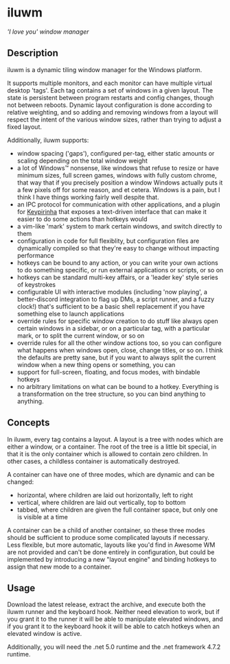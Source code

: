 iluwm
=====

_'I love you' window manager_

Description
-----------

iluwm is a dynamic tiling window manager for the Windows platform. 

It supports multiple monitors, and each monitor can have multiple virtual desktop 'tags'. Each tag contains a set of windows in a given layout. The state is persistent between program restarts and config changes, though not between reboots. Dynamic layout configuration is done according to relative weighting, and so adding and removing windows from a layout will respect the intent of the various window sizes, rather than trying to adjust a fixed layout.

Additionally, iluwm supports:
- window spacing ('gaps'), configured per-tag, either static amounts or scaling depending on the total window weight
- a lot of Windows™ nonsense, like windows that refuse to resize or have minimum sizes, full screen games, windows with fully custom chrome, that way that if you precisely position a window Windows actually puts it a few pixels off for some reason, and et cetera. Windows is a pain, but I think I have things working fairly well despite that.
- an IPC protocol for communication with other applications, and a plugin for [Keypirinha](https://keypirinha.com/) that exposes a text-driven interface that can make it easier to do some actions than hotkeys would
- a vim-like 'mark' system to mark certain windows, and switch directly to them 
- configuration in code for full flexiblity, but configuration files are dynamically compiled so that they're easy to change without impacting performance
- hotkeys can be bound to any action, or you can write your own actions to do something specific, or run external applications or scripts, or so on
- hotkeys can be standard multi-key affairs, or a 'leader key' style series of keystrokes
- configurable UI with interactive modules (including 'now playing', a better-discord integration to flag up DMs, a script runner, and a fuzzy clock!) that's sufficient to be a basic shell replacement if you have something else to launch applications
- override rules for specific window creation to do stuff like always open certain windows in a sidebar, or on a particular tag, with a particular mark, or to split the current window, or so on
- override rules for all the other window actions too, so you can configure what happens when windows open, close, change titles, or so on. I think the defaults are pretty sane, but if you want to always split the current window when a new thing opens or something, you can
- support for full-screen, floating, and focus modes, with bindable hotkeys
- no arbitrary limitations on what can be bound to a hotkey. Everything is a transformation on the tree structure, so you can bind anything to anything.

Concepts
--------

In iluwm, every tag contains a layout. A layout is a tree with nodes which are either a window, or a container. The root of the tree is a little bit special, in that it is the only container which is allowed to contain zero children. In other cases, a childless container is automatically destroyed.

A container can have one of three modes, which are dynamic and can be changed:
- horizontal, where children are laid out horizontally, left to right
- vertical, where children are laid out vertically, top to bottom
- tabbed, where children are given the full container space, but only one is visible at a time

A container can be a child of another container, so these three modes should be sufficient to produce some complicated layouts if necessary. Less flexible, but more automatic, layouts like you'd find in Awesome WM are not provided and can't be done entirely in configuration, but could be implemented by introducing a new "layout engine" and binding hotkeys to assign that new mode to a container. 

Usage
-----

Download the latest release, extract the archive, and execute both the iluwm runner and the keyboard hook. Neither need elevation to work, but if you grant it to the runner it will be able to manipulate elevated windows, and if you grant it to the keyboard hook it will be able to catch hotkeys when an elevated window is active.

Additionally, you will need the .net 5.0 runtime and the .net framework 4.7.2 runtime. 
